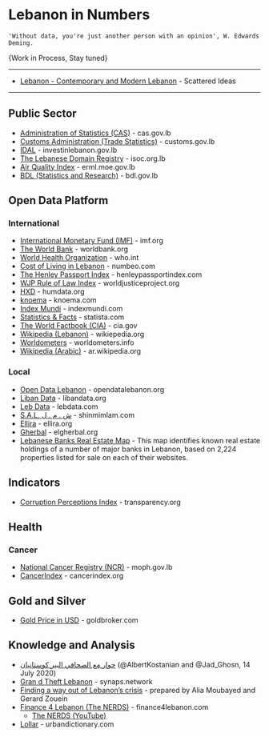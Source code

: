 # Lebanon in Numbers
```
'Without data, you're just another person with an opinion', W. Edwards Deming.
```

{Work in Process, Stay tuned}

-----
* [Lebanon - Contemporary and Modern Lebanon](https://github.com/NajiElKotob/Lebanon/blob/master/README.md) - Scattered Ideas 
-----

## Public Sector
* [Administration of Statistics (CAS)](http://www.cas.gov.lb/) - cas.gov.lb  
* [Customs Administration (Trade Statistics)](http://www.customs.gov.lb/Trade_Statistics/Monthly/Monthly_Statistics.aspx) - customs.gov.lb
* [IDAL](https://investinlebanon.gov.lb/en/lebanon_at_a_glance/lebanon_in_figures) - investinlebanon.gov.lb
* [The Lebanese Domain Registry](http://www.isoc.org.lb/lbdr) - isoc.org.lb
* [Air Quality Index](http://erml.moe.gov.lb/AQIPage.aspx?menuId=9) - erml.moe.gov.lb
 * [BDL (Statistics and Research)](https://www.bdl.gov.lb/statistics-and-research.html) - bdl.gov.lb

## Open Data Platform
### International
* [International Monetary Fund (IMF)](https://www.imf.org/en/Countries/LBN) - imf.org
* [The World Bank](https://data.worldbank.org/country/lebanon) - worldbank.org
* [World Health Organization](https://www.who.int/countries/lbn/en/) - who.int
* [Cost of Living in Lebanon](https://www.numbeo.com/cost-of-living/country_result.jsp?country=Lebanon) - numbeo.com
* [The Henley Passport Index](https://www.henleypassportindex.com/passport) - henleypassportindex.com
* [WJP Rule of Law Index](https://www.worldjusticeproject.org/rule-of-law-index/) - worldjusticeproject.org
* [HXD](https://data.humdata.org/group/lbn) - humdata.org
* [knoema](https://knoema.com/atlas/Lebanon) - knoema.com
* [Index Mundi](https://www.indexmundi.com/facts/lebanon) - indexmundi.com
* [Statistics & Facts](https://www.statista.com/topics/5178/lebanon/) - statista.com
* [The World Factbook (CIA)](https://www.cia.gov/library/publications/the-world-factbook/geos/le.html) - cia.gov
* [Wikipedia (Lebanon)](https://en.wikipedia.org/wiki/Lebanon) - wikiepedia.org
* [Worldometers](https://www.worldometers.info/world-population/lebanon-population/) - worldometers.info
* [Wikipedia (Arabic)](https://ar.wikipedia.org/wiki/%D9%84%D8%A8%D9%86%D8%A7%D9%86) - ar.wikipedia.org

### Local
* [Open Data Lebanon](https://opendatalebanon.org/) - opendatalebanon.org
* [Liban Data](https://www.libandata.org/) - libandata.org
* [Leb Data](https://www.lebdata.com/) - lebdata.com
* [S.A.L. ش . م . ل](https://shinmimlam.com/visual) - shinmimlam.com
* [Ellira](https://ellira.org/ar/budget) - ellira.org
* [Gherbal](http://elgherbal.org/) - elgherbal.org
* [Lebanese Banks Real Estate Map](https://lebanonbanks.netlify.app/en/) - This map identifies known real estate holdings of a number of major banks in Lebanon, based on 2,224 properties listed for sale on each of their websites.


## Indicators
* [Corruption Perceptions Index](https://www.transparency.org/country/LBN) - transparency.org

## Health
### Cancer
* [National Cancer Registry (NCR)](https://www.moph.gov.lb/en/Pages/8/19526/national-cancer-registry) - moph.gov.lb
* [CancerIndex](http://www.cancerindex.org/Lebanon) - cancerindex.org

## Gold and Silver
* [Gold Price in USD](https://www.goldbroker.com/charts/gold-price/usd) - goldbroker.com

## Knowledge and Analysis
* [حوار مع الصحافي البير كوستانيان](https://www.instagram.com/p/CCl9mGAnyec/) (@AlbertKostanian and @Jad_Ghosn, 14 July 2020)
* [Gran d Theft Lebanon](https://synaps.network/post/lebanon-finance-economy-ponzi-bankrupt) - synaps.network
* [Finding a way out of Lebanon’s crisis](https://lebanoneconomics.net/) - prepared by Alia Moubayed and Gerard Zouein
* [Finance 4 Lebanon (The NERDS)](https://finance4lebanon.com/) - finance4lebanon.com
  * [The NERDS (YouTube)](https://www.youtube.com/channel/UCNqznfLE0nEkRhfiGRd0R9g)
* [Lollar](https://www.urbandictionary.com/define.php?term=Lollar) - urbandictionary.com

